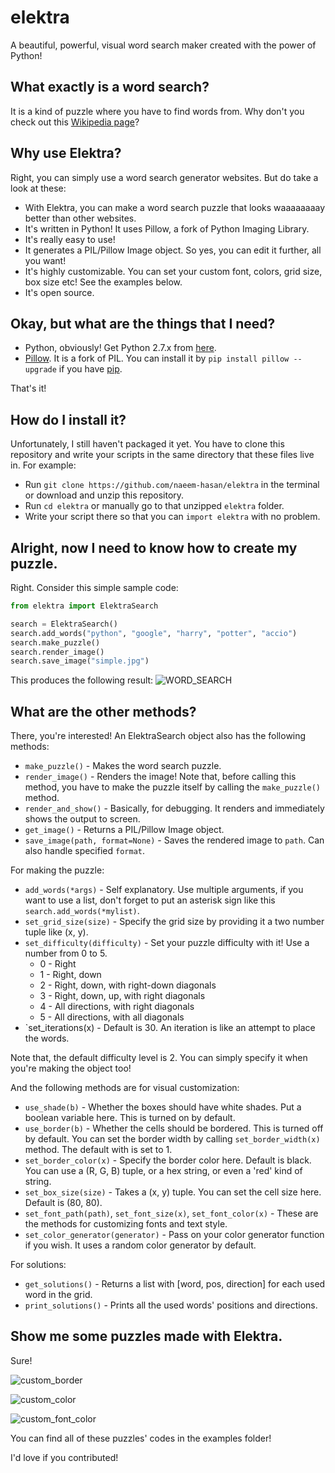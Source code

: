 # elektra
A beautiful, powerful, visual word search maker created with the power of Python!

## What exactly is a word search?
It is a kind of puzzle where you have to find words from. Why don't you check out this [Wikipedia page](https://en.wikipedia.org/wiki/Word_search)?

## Why use Elektra?
Right, you can simply use a word search generator websites. But do take a look at these:
* With Elektra, you can make a word search puzzle that looks waaaaaaaay better than other websites.
* It's written in Python! It uses Pillow, a fork of Python Imaging Library.
* It's really easy to use!
* It generates a PIL/Pillow Image object. So yes, you can edit it further, all you want!
* It's highly customizable. You can set your custom font, colors, grid size, box size etc! See the examples below.
* It's open source.

## Okay, but what are the things that I need?
* Python, obviously! Get Python 2.7.x from [here](https://www.python.org/downloads/).
* [Pillow](pillow.readthedocs.io/). It is a fork of PIL. You can install it by `pip install pillow --upgrade` if you have [pip](https://pypi.python.org/pypi/pip).

That's it!

## How do I install it?
Unfortunately, I still haven't packaged it yet. You have to clone this repository and write your scripts in the same directory that these files live in. For example:
* Run `git clone https://github.com/naeem-hasan/elektra` in the terminal or download and unzip this repository.
* Run `cd elektra` or manually go to that unzipped `elektra` folder.
* Write your script there so that you can `import elektra` with no problem.

## Alright, now I need to know how to create my puzzle.
Right. Consider this simple sample code:
```python
from elektra import ElektraSearch

search = ElektraSearch()
search.add_words("python", "google", "harry", "potter", "accio")
search.make_puzzle()
search.render_image()
search.save_image("simple.jpg")
```
This produces the following result:
![WORD_SEARCH](https://raw.githubusercontent.com/naeem-hasan/elektra/master/examples/simple.jpg)

## What are the other methods?
There, you're interested! An ElektraSearch object also has the following methods:
* `make_puzzle()` - Makes the word search puzzle.
* `render_image()` - Renders the image! Note that, before calling this method, you have to make the puzzle itself by calling the `make_puzzle()` method.
* `render_and_show()` - Basically, for debugging. It renders and immediately shows the output to screen.
* `get_image()` - Returns a PIL/Pillow Image object.
* `save_image(path, format=None)` - Saves the rendered image to `path`. Can also handle specified `format`.

For making the puzzle:
* `add_words(*args)` - Self explanatory. Use multiple arguments, if you want to use a list, don't forget to put an asterisk sign like this `search.add_words(*mylist)`.
* `set_grid_size(size)` - Specify the grid size by providing it a two number tuple like (x, y).
* `set_difficulty(difficulty)` - Set your puzzle difficulty with it! Use a number from 0 to 5.
  * 0 - Right
  * 1 - Right, down
  * 2 - Right, down, with right-down diagonals
  * 3 - Right, down, up, with right diagonals
  * 4 - All directions, with right diagonals
  * 5 - All directions, with all diagonals
* `set_iterations(x) - Default is 30. An iteration is like an attempt to place the words.

Note that, the default difficulty level is 2. You can simply specify it when you're making the object too!

And the following methods are for visual customization:
* `use_shade(b)` - Whether the boxes should have white shades. Put a boolean variable here. This is turned on by default.
* `use_border(b)` - Whether the cells should be bordered. This is turned off by default. You can set the border width by calling `set_border_width(x)` method. The default with is set to 1.
* `set_border_color(x)` - Specify the border color here. Default is black. You can use a (R, G, B) tuple, or a hex string, or even a 'red' kind of string.
* `set_box_size(size)` - Takes a (x, y) tuple. You can set the cell size here. Default is (80, 80).
* `set_font_path(path)`, `set_font_size(x)`, `set_font_color(x)` - These are the methods for customizing fonts and text style.
* `set_color_generator(generator)` - Pass on your color generator function if you wish. It uses a random color generator by default.

For solutions:
* `get_solutions()` - Returns a list with [word, pos, direction] for each used word in the grid.
* `print_solutions()` - Prints all the used words' positions and directions.

## Show me some puzzles made with Elektra.
Sure!

![custom_border](https://raw.githubusercontent.com/naeem-hasan/elektra/master/examples/with_border.jpg)

![custom_color](https://raw.githubusercontent.com/naeem-hasan/elektra/master/examples/colors.jpg)

![custom_font_color](https://raw.githubusercontent.com/naeem-hasan/elektra/master/examples/font_color.jpg)

You can find all of these puzzles' codes in the examples folder!

I'd love if you contributed!
